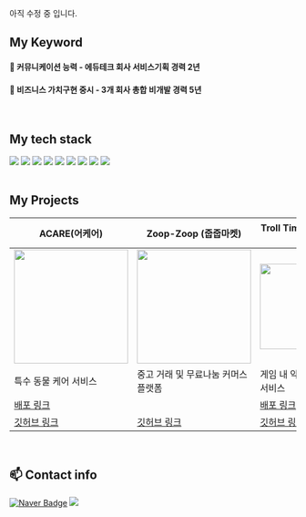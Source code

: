 아직 수정 중 입니다.
## My Keyword 
<div>
<h4> 💚 커뮤니케이션 능력 - 에듀테크 회사 서비스기획 경력 2년 </h4>
<h4> 💙 비즈니스 가치구현 중시 - 3개 회사 총합 비개발 경력 5년 </h4>
</div>

<br/>

## My tech stack 

<div>
  <img src="https://img.shields.io/badge/HTML5-E34F26?style=for-the-badge&logo=HTML5&logoColor=white">
  <img src="https://img.shields.io/badge/CSS3-1572B6?style=for-the-badge&logo=CSS3&logoColor=white">
  <img src="https://img.shields.io/badge/JavaScript-F7DF1E?style=for-the-badge&logo=JavaScript&logoColor=white">
  <img src="https://img.shields.io/badge/React-61DAFB?style=for-the-badge&logo=React&logoColor=white">
  <img src="https://img.shields.io/badge/TypeScript-3178C6?style=for-the-badge&logo=TypeScript&logoColor=white">
  <img src="https://img.shields.io/badge/NEXTJS-000000?style=for-the-badge&logo=NEXT.JS&logoColor=white">
  <img src="https://img.shields.io/badge/Node.js-5FA04E?style=for-the-badge&logo=Node.JS&logoColor=white">
  <img src="https://img.shields.io/badge/express.js-000000?style=for-the-badge&logo=express&logoColor=white">
  <img src="https://img.shields.io/badge/mongodb-47A248?style=for-the-badge&logo=mongoDB&logoColor=white">
</div>

<br/>

## My Projects 



| ACARE(어케어)                     | Zoop-Zoop (줍줍마켓)                   | Troll Time( 트롤타임 )                    | Zbti (zbti 테스트)                  |
|--------------------------|--------------------------|--------------------------|--------------------------|
| <img src="https://github.com/user-attachments/assets/150d9859-1c61-4d2a-bf32-27f6641b7a30" width="200" style="display: block; margin: 0 auto;"> | <img src="https://github.com/nasilKiM/nasilKiM/assets/117559842/3ed5467c-e7ec-48d9-b4f8-d03e6a034815" width="200" style="display: block; margin: 0 auto;"> | <img src="https://github.com/user-attachments/assets/a84e6cdd-7b4b-442b-a17f-c661c0eddad0" width="150" style="display: block; margin: 0 auto;"> | <img src="https://github.com/user-attachments/assets/88c05884-2774-42c0-81f7-8afc9835146f" width="200" style="display: block; margin: 0 auto;"> |
| 특수 동물 케어 서비스 | 중고 거래 및 무료나눔 커머스 플랫폼    |  게임 내 악성 유저 찾기 서비스   | 주식 투자 성향 테스트 서비     |
| [배포 링크](https://acare-dr.vercel.app/)   |   | [배포 링크](https://zoopzoop-market.vercel.app/)     | [배포 링크](https://trolltime.vercel.app/)     |
| [깃허브 링크](https://github.com/mobi-community/mobi-1th-tramory) | [깃허브 링크](https://github.com/nasilKiM/Banuddy-project) | [깃허브 링크](https://github.com/nasilKiM/React_ZoopZoopMarket) | [깃허브 링크](https://github.com/nasilKiM/React_MovieTrailer) |

<br/>


## 📫 Contact info

[![Naver Badge](https://img.shields.io/badge/Naver-03C75A?style=flat-square&logo=Naver&logoColor=white&link=mailto:nasikun@naver.com)](mailto:nasikun@naver.com)
<a href="https://velog.io/@nasikun"><img src="https://img.shields.io/badge/Velog-20C997?style=flat&logo=Velog&logoColor=white&link=https://velog.io/@nasikun"/></a>
